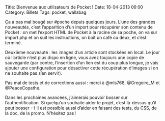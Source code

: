 Title: Bienvenue aux utilisateurs de Pocket !
Date: 18-04-2013 09:00
Category: Billets
Tags: pocket, wallabag

Ça a pas mal bougé sur #poche depuis quelques jours. L’une des grandes nouveautés, c’est l’apparition d’un import pour récupérer son contenu de Pocket : on met l’export HTML de Pocket à la racine de sa poche, on va sur import.php et on suit les instructions, on boit un café ou deux, et c’est terminé.

Deuxième nouveauté : les images d’un article sont stockées en local. Le jour où l’article n’est plus dispo en ligne, vous avez toujours une copie de sauvegarde (par contre, l’insertion d’un lien est du coup plus longue, je vais ajouter une configuration pour désactiver cette récupération d’images si on ne souhaite pas s’en servir).

Pas mal de tests et de corrections aussi : merci à @mls768, @Gregoire_M et @PeaceCopathe.

Dans les prochaines avancées, j’aimerais pouvoir bosser sur l’authentification. Si quelqu’un souhaite aider le projet, c’est là-dessus qu’il peut bosser :-) Il est possible aussi d’aider en faisant des tests, du CSS, de la doc, de la promo. N’hésitez pas !
